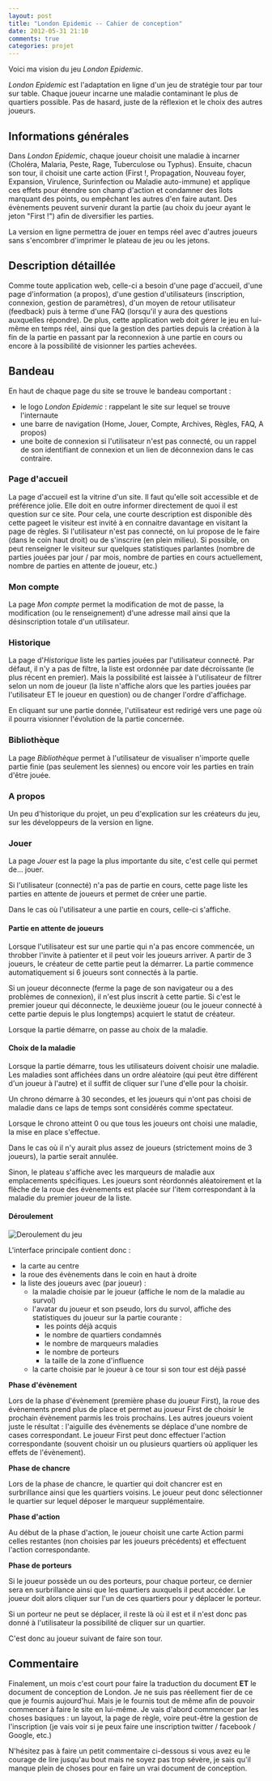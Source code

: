 ```yaml
---
layout: post
title: "London Epidemic -- Cahier de conception"
date: 2012-05-31 21:10
comments: true
categories: projet
---
```


Voici ma vision du jeu *London Epidemic*.

<!--more-->

*London Epidemic* est l'adaptation en ligne d'un jeu de stratégie tour par tour sur table. Chaque joueur incarne une maladie contaminant le plus de quartiers possible. Pas de hasard, juste de la réflexion et le choix des autres joueurs.

## Informations générales ##

Dans *London Epidemic*, chaque joueur choisit une maladie à incarner (Choléra, Malaria, Peste, Rage, Tuberculose ou Typhus). Ensuite, chacun son tour, il choisit une carte action (First !, Propagation, Nouveau foyer, Expansion, Virulence, Surinfection ou Maladie auto-immune) et applique ces effets pour étendre son champ d'action et condamner des îlots marquant des points, ou empêchant les autres d'en faire autant. Des évènements peuvent survenir durant la partie (au choix du joeur ayant le jeton "First !") afin de diversifier les parties.

La version en ligne permettra de jouer en temps réel avec d'autres joueurs sans s'encombrer d'imprimer le plateau de jeu ou les jetons.

## Description détaillée ##

Comme toute application web, celle-ci a besoin d'une page d'accueil, d'une page d'information (a propos), d'une gestion d'utilisateurs (inscription, connexion, gestion de paramètres), d'un moyen de retour utilisateur (feedback) puis à terme d'une FAQ (lorsqu'il y aura des questions auxquelles répondre).
De plus, cette application web doit gérer le jeu en lui-même en temps réel, ainsi que la gestion des parties depuis la création à la fin de la partie en passant par la reconnexion à une partie en cours ou encore à la possibilité de visionner les parties achevées.

## Bandeau ##

En haut de chaque page du site se trouve le bandeau comportant :
 * le logo *London Epidemic* : rappelant le site sur lequel se trouve l'internaute
 * une barre de navigation (Home, Jouer, Compte, Archives, Règles, FAQ, A propos)
 * une boite de connexion si l'utilisateur n'est pas connecté, ou un rappel de son identifiant de connexion et un lien de déconnexion dans le cas contraire.

### Page d'accueil ###

La page d'accueil est la vitrine d'un site. Il faut qu'elle soit accessible et de préférence jolie. Elle doit en outre informer directement de quoi il est question sur ce site. Pour cela, une courte description est disponible dès cette pageet le visiteur est invité à en connaitre davantage en visitant la page de règles. Si l'utilisateur n'est pas connecté, on lui propose de le faire (dans le coin haut droit) ou de s'inscrire (en plein milieu).
Si possible, on peut renseigner le visiteur sur quelques statistiques parlantes (nombre de parties jouées par jour / par mois, nombre de parties en cours actuellement, nombre de parties en attente de joueur, etc.)

### Mon compte ###

La page *Mon compte* permet la modification de mot de passe, la modification (ou le renseignement) d'une adresse mail ainsi que la désinscription totale d'un utilisateur.

### Historique ###

La page d'*Historique* liste les parties jouées par l'utilisateur connecté. Par défaut, il n'y a pas de filtre, la liste est ordonnée par date décroissante (le plus récent en premier). Mais la possibilité est laissée à l'utilisateur de filtrer selon un nom de joueur (la liste n'affiche alors que les parties jouées par l'utilisateur ET le joueur en question) ou de changer l'ordre d'affichage.

En cliquant sur une partie donnée, l'utilisateur est redirigé vers une page où il pourra visionner l'évolution de la partie concernée.

### Bibliothèque ###

La page *Bibliothèque* permet à l'utilisateur de visualiser n'importe quelle partie finie (pas seulement les siennes) ou encore voir les parties en train d'être jouée.

### A propos ###

Un peu d'historique du projet, un peu d'explication sur les créateurs du jeu, sur les développeurs de la version en ligne.

### Jouer ###

La page *Jouer* est la page la plus importante du site, c'est celle qui permet de... jouer.

Si l'utilisateur (connecté) n'a pas de partie en cours, cette page liste les parties en attente de joueurs et permet de créer une partie.

Dans le cas où l'utilisateur a une partie en cours, celle-ci s'affiche.

#### Partie en attente de joueurs ####

Lorsque l'utilisateur est sur une partie qui n'a pas encore commencée, un throbber l'invite à patienter et il peut voir les joueurs arriver. A partir de 3 joueurs, le créateur de cette partie peut la démarrer. La partie commence automatiquement si 6 joueurs sont connectés à la partie.

Si un joueur déconnecte (ferme la page de son navigateur ou a des problèmes de connexion), il n'est plus inscrit à cette partie. Si c'est le premier joueur qui déconnecte, le deuxième joueur (ou le joueur connecté à cette partie depuis le plus longtemps) acquiert le statut de créateur.

Lorsque la partie démarre, on passe au choix de la maladie.

#### Choix de la maladie ####

Lorsque la partie démarre, tous les utilisateurs doivent choisir une maladie.
Les maladies sont affichées dans un ordre aléatoire (qui peut être différent d'un joueur à l'autre) et il suffit de cliquer sur l'une d'elle pour la choisir.

Un chrono démarre à 30 secondes, et les joueurs qui n'ont pas choisi de maladie dans ce laps de temps sont considérés comme spectateur.

Lorsque le chrono atteint 0 ou que tous les joueurs ont choisi une maladie, la mise en place s'effectue.

Dans le cas où il n'y aurait plus assez de joueurs (strictement moins de 3 joueurs), la partie serait annulée.

Sinon, le plateau s'affiche avec les marqueurs de maladie aux emplacements spécifiques. Les joueurs sont réordonnés aléatoirement et la flèche de la roue des évènements est placée sur l'item correspondant à la maladie du premier joueur de la liste.

#### Déroulement ####

![Deroulement du jeu](deroulement.png "Déroulement du jeu")

L'interface principale contient donc :

 * la carte au centre
 * la roue des évènements dans le coin en haut à droite
 * la liste des joueurs avec (par joueur) :
    * la maladie choisie par le joueur (affiche le nom de la maladie au survol)
    * l'avatar du joueur et son pseudo, lors du survol, affiche des statistiques du joueur sur la partie courante :
        * les points déjà acquis
        * le nombre de quartiers condamnés
        * le nombre de marqueurs maladies
        * le nombre de porteurs
        * la taille de la zone d'influence
    * la carte choisie par le joueur à ce tour si son tour est déjà passé

**Phase d'évènement**

Lors de la phase d'évènement (première phase du joueur First), la roue des évènements prend plus de place et permet au joueur First de choisir le prochain évènement parmis les trois prochains. Les autres joueurs voient juste le résultat : l'aiguille des évènements se déplace d'une nombre de cases correspondant.
Le joueur First peut donc effectuer l'action correspondante (souvent choisir un ou plusieurs quartiers où appliquer les effets de l'évènement).

**Phase de chancre**

Lors de la phase de chancre, le quartier qui doit chancrer est en surbrillance ainsi que les quartiers voisins. Le joueur peut donc sélectionner le quartier sur lequel déposer le marqueur supplémentaire.

**Phase d'action**

Au début de la phase d'action, le joueur choisit une carte Action parmi celles restantes (non choisies par les joueurs précédents) et effectuent l'action correspondante.

**Phase de porteurs**

Si le joueur possède un ou des porteurs, pour chaque porteur, ce dernier sera en surbrillance ainsi que les quartiers auxquels il peut accéder. Le joueur doit alors cliquer sur l'un de ces quartiers pour y déplacer le porteur.

Si un porteur ne peut se déplacer, il reste là où il est et il n'est donc pas donné à l'utilisateur la possibilité de cliquer sur un quartier.

C'est donc au joueur suivant de faire son tour.


## Commentaire ##

Finalement, un mois c'est court pour faire la traduction du document **ET** le document de conception de London. Je ne suis pas réellement fier de ce que je fournis aujourd'hui. Mais je le fournis tout de même afin de pouvoir commencer à faire le site en lui-même. Je vais d'abord commencer par les choses basiques : un layout, la page de règle, voire peut-être la gestion de l'inscription (je vais voir si je peux faire une inscription twitter / facebook / Google, etc.)

N'hésitez pas à faire un petit commentaire ci-dessous si vous avez eu le courage de lire jusqu'au bout mais ne soyez pas trop sévère, je sais qu'il manque plein de choses pour en faire un vrai document de conception.
